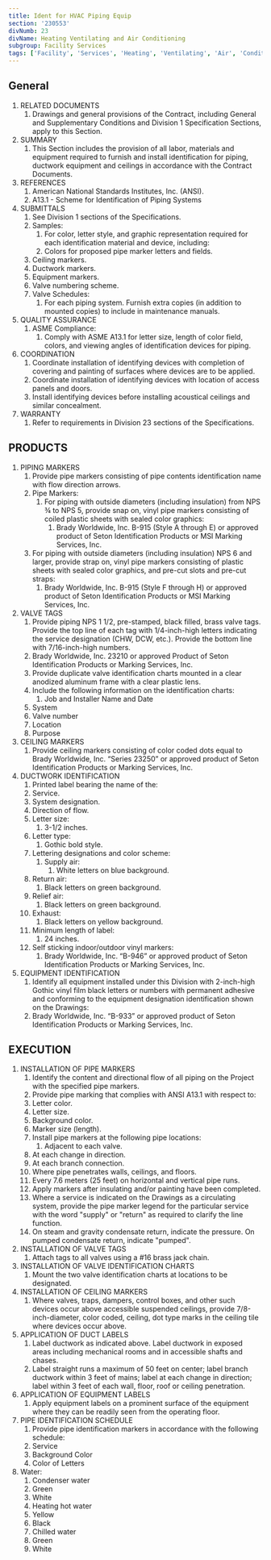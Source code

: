```yaml
---
title: Ident for HVAC Piping Equip
section: '230553'
divNumb: 23
divName: Heating Ventilating and Air Conditioning
subgroup: Facility Services
tags: ['Facility', 'Services', 'Heating', 'Ventilating', 'Air', 'Conditioning', 'Ident', 'HVAC', 'Piping', 'Equip']
---
```


## General

1. RELATED DOCUMENTS
   1. Drawings and general provisions of the Contract, including General and Supplementary Conditions and Division 1 Specification Sections, apply to this Section.
1. SUMMARY
   1. This Section includes the provision of all labor, materials and equipment required to furnish and install identification for piping, ductwork equipment and ceilings in accordance with the Contract Documents. 
1. REFERENCES
   1. American National Standards Institutes, Inc. (ANSI). 
   1. A13.1 - Scheme for Identification of Piping Systems 
1. SUBMITTALS
	1. See Division 1 sections of the Specifications.
   1. Samples:
      1. For color, letter style, and graphic representation required for each identification material and device, including:
      1. Colors for proposed pipe marker letters and fields.
   1. Ceiling markers.
   1. Ductwork markers.
   1. Equipment markers.
   1. Valve numbering scheme.
   1. Valve Schedules:
      1. For each piping system. Furnish extra copies (in addition to mounted copies) to include in maintenance manuals.
1. QUALITY ASSURANCE
   1. ASME Compliance:
      1. Comply with ASME A13.1 for letter size, length of color field, colors, and viewing angles of identification devices for piping.
1. COORDINATION
   1. Coordinate installation of identifying devices with completion of covering and painting of surfaces where devices are to be applied.
   1. Coordinate installation of identifying devices with location of access panels and doors.
   1. Install identifying devices before installing acoustical ceilings and similar concealment.
1. WARRANTY
   1. Refer to requirements in Division 23 sections of the Specifications.

## PRODUCTS

1. PIPING MARKERS
   1. Provide pipe markers consisting of pipe contents identification name with flow direction arrows. 
   1. Pipe Markers:
      1. For piping with outside diameters (including insulation) from NPS ¾ to NPS 5, provide snap on, vinyl pipe markers consisting of coiled plastic sheets with sealed color graphics:
         1. Brady Worldwide, Inc. B-915 (Style A through E) or approved product of Seton Identification Products or MSI Marking Services, Inc.
   1. For piping with outside diameters (including insulation) NPS 6 and larger, provide strap on, vinyl pipe markers consisting of plastic sheets with sealed color graphics, and pre-cut slots and pre-cut straps:
      1. Brady Worldwide, Inc. B-915 (Style F through H) or approved product of Seton Identification Products or MSI Marking Services, Inc. 
1. VALVE TAGS
   1. Provide piping NPS 1 1/2, pre-stamped, black filled, brass valve tags. Provide the top line of each tag with 1/4-inch-high letters indicating the service designation (CHW, DCW, etc.). Provide the bottom line with 7/16-inch-high numbers.
   1. Brady Worldwide, Inc. 23210 or approved Product of Seton Identification Products or Marking Services, Inc.
   1. Provide duplicate valve identification charts mounted in a clear anodized aluminum frame with a clear plastic lens.
   1. Include the following information on the identification charts:
      1. Job and Installer Name and Date
   1. System
   1. Valve number
   1. Location
   1. Purpose
1. CEILING MARKERS
   1. Provide ceiling markers consisting of color coded dots equal to Brady Worldwide, Inc. “Series 23250” or approved product of Seton Identification Products or Marking Services, Inc.
1. DUCTWORK IDENTIFICATION
	1. Printed label bearing the name of the:
      1. Service.
   1. System designation.
   1. Direction of flow.
   1. Letter size:
      1. 3-1/2 inches.
   1. Letter type:
      1. Gothic bold style.
   1. Lettering designations and color scheme:
      1. Supply air:
         1. White letters on blue background.
   1. Return air:
      1. Black letters on green background.
   1. Relief air:
      1. Black letters on green background.
   1. Exhaust:
      1. Black letters on yellow background.
   1. Minimum length of label:
      1. 24 inches.
   1. Self sticking indoor/outdoor vinyl markers:
      1. Brady Worldwide, Inc. “B-946” or approved product of Seton Identification Products or Marking Services, Inc.
1. EQUIPMENT IDENTIFICATION
	1. Identify all equipment installed under this Division with 2-inch-high Gothic vinyl film black letters or numbers with permanent adhesive and conforming to the equipment designation identification shown on the Drawings:
      1. Brady Worldwide, Inc. “B-933” or approved product of Seton Identification Products or Marking Services, Inc.

## EXECUTION

1. INSTALLATION OF PIPE MARKERS
	1. Identify the content and directional flow of all piping on the Project with the specified pipe markers. 
   1. Provide pipe marking that complies with ANSI A13.1 with respect to:
   1. Letter color.
   1. Letter size.
   1. Background color.
   1. Marker size (length).
   1. Install pipe markers at the following pipe locations:
      1. Adjacent to each valve.
   1. At each change in direction. 
   1. At each branch connection. 
   1. Where pipe penetrates walls, ceilings, and floors. 
   1. Every 7.6 meters (25 feet) on horizontal and vertical pipe runs.
   1. Apply markers after insulating and/or painting have been completed. 
   1. Where a service is indicated on the Drawings as a circulating system, provide the pipe marker legend for the particular service with the word "supply" or "return" as required to clarify the line function. 
   1. On steam and gravity condensate return, indicate the pressure. On pumped condensate return, indicate "pumped".
1. INSTALLATION OF VALVE TAGS
   1. Attach tags to all valves using a #16 brass jack chain.
1. INSTALLATION OF VALVE IDENTIFICATION CHARTS
   1. Mount the two valve identification charts at locations to be designated.
1. INSTALLATION OF CEILING MARKERS
	1. Where valves, traps, dampers, control boxes, and other such devices occur above accessible suspended ceilings, provide 7/8-inch-diameter, color coded, ceiling, dot type marks in the ceiling tile where devices occur above. 
1. APPLICATION OF DUCT LABELS
   1. Label ductwork as indicated above. Label ductwork in exposed areas including mechanical rooms and in accessible shafts and chases.
   1. Label straight runs a maximum of 50 feet on center; label branch ductwork within 3 feet of mains; label at each change in direction; label within 3 feet of each wall, floor, roof or ceiling penetration.
1. APPLICATION OF EQUIPMENT LABELS
   1. Apply equipment labels on a prominent surface of the equipment where they can be readily seen from the operating floor.
1. PIPE IDENTIFICATION SCHEDULE
   1. Provide pipe identification markers in accordance with the following schedule:
   1. Service
   1. Background Color
   1. Color of Letters
1. Water:
      1. Condenser water
   1. Green
   1. White
   1. Heating hot water 
   1. Yellow
   1. Black
   1. Chilled water
   1. Green
   1. White
